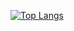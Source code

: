 [![Top Langs](https://github-readme-stats.vercel.app/api/top-langs/?username=anuraghazra)](https://github.com/anuraghazra/github-readme-stats)

<!--
**Zach308/Zach308** is a ✨ _special_ ✨ repository because its `README.md` (this file) appears on your GitHub profile.



